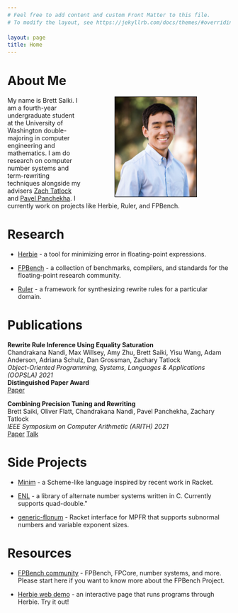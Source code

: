 ```yaml
---
# Feel free to add content and custom Front Matter to this file.
# To modify the layout, see https://jekyllrb.com/docs/themes/#overriding-theme-defaults

layout: page
title: Home
---
```


# About Me

<div style="float: right; padding-left: 15%; padding-right: 15%">
  <img src="assets/bsaiki.jpg" height="225" style="border: 1px solid black">
</div>

My name is Brett Saiki.
I am a fourth-year undergraduate student at the University of Washington
  double-majoring in computer engineering and mathematics.
I am do research on computer number systems and term-rewriting techniques
  alongside my advisers [Zach Tatlock](https://homes.cs.washington.edu/~ztatlock/)
  and [Pavel Panchekha](https://pavpanchekha.com/).
I currently work on projects like Herbie, Ruler, and FPBench.

# Research

 - [Herbie](https://github.com/herbie-fp/herbie) - a tool for minimizing error
    in floating-point expressions.

 - [FPBench](https://github.com/FPBench/FPBench) - a collection of benchmarks,
    compilers, and standards for the floating-point research community.

 - [Ruler](https://github.com/uwplse/ruler) - a framework for synthesizing
    rewrite rules for a particular domain.

# Publications

**Rewrite Rule Inference Using Equality Saturation**  
Chandrakana Nandi, Max Willsey, Amy Zhu, Brett Saiki, Yisu Wang,
Adam Anderson, Adriana Schulz, Dan Grossman, Zachary Tatlock  
_Object-Oriented Programming, Systems, Languages & Applications (OOPSLA) 2021_  
**Distinguished Paper Award**  
[Paper](https://arxiv.org/pdf/2108.10436.pdf)

**Combining Precision Tuning and Rewriting**  
Brett Saiki, Oliver Flatt, Chandrakana Nandi, Pavel Panchekha, Zachary Tatlock  
_IEEE Symposium on Computer Arithmetic (ARITH) 2021_  
[Paper](https://herbie.uwplse.org/arith21-paper.pdf)
[Talk](https://youtu.be/ytWhp0I8KVw)

# Side Projects

 - [Minim](https://github.com/bksaiki/Minim) - a Scheme-like language inspired by recent work in Racket.

 - [ENL](https://github.com/bksaiki/ENL) - a library of alternate number systems written in C.
    Currently supports quad-double."

 - [generic-flonum](https://docs.racket-lang.org/generic-flonum/index.html) -
    Racket interface for MPFR that supports subnormal numbers and variable exponent sizes.

# Resources

 - [FPBench community](https://fpbench.org) - FPBench, FPCore, number systems, and more.
    Please start here if you want to know more about the FPBench Project.
  
 - [Herbie web demo](https://herbie.uwplse.org/demo) - an interactive page
    that runs programs through Herbie. Try it out!

